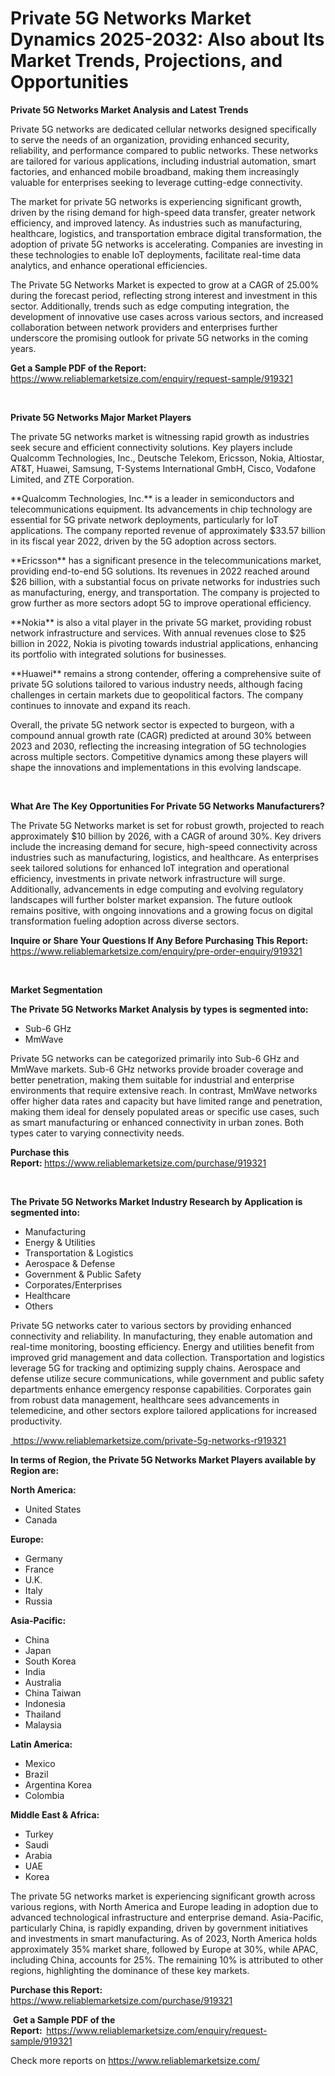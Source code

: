 <p><h1>Private 5G Networks Market Dynamics 2025-2032: Also about Its Market Trends, Projections, and Opportunities</h1></p><p><strong>Private 5G Networks Market Analysis and Latest Trends</strong></p>
<p><p>Private 5G networks are dedicated cellular networks designed specifically to serve the needs of an organization, providing enhanced security, reliability, and performance compared to public networks. These networks are tailored for various applications, including industrial automation, smart factories, and enhanced mobile broadband, making them increasingly valuable for enterprises seeking to leverage cutting-edge connectivity.</p><p>The market for private 5G networks is experiencing significant growth, driven by the rising demand for high-speed data transfer, greater network efficiency, and improved latency. As industries such as manufacturing, healthcare, logistics, and transportation embrace digital transformation, the adoption of private 5G networks is accelerating. Companies are investing in these technologies to enable IoT deployments, facilitate real-time data analytics, and enhance operational efficiencies.</p><p>The Private 5G Networks Market is expected to grow at a CAGR of 25.00% during the forecast period, reflecting strong interest and investment in this sector. Additionally, trends such as edge computing integration, the development of innovative use cases across various sectors, and increased collaboration between network providers and enterprises further underscore the promising outlook for private 5G networks in the coming years.</p></p>
<p><strong>Get a Sample PDF of the Report:&nbsp;</strong> <a href="https://www.reliablemarketsize.com/enquiry/request-sample/919321?utm_campaign=3075&utm_medium=2&utm_source=Github&utm_content=ia&utm_term=05032025&utm_id=private-5g-networks">https://www.reliablemarketsize.com/enquiry/request-sample/919321</a></p>
<p>&nbsp;</p>
<p><strong>Private 5G Networks Major Market Players</strong></p>
<p><p>The private 5G networks market is witnessing rapid growth as industries seek secure and efficient connectivity solutions. Key players include Qualcomm Technologies, Inc., Deutsche Telekom, Ericsson, Nokia, Altiostar, AT&T, Huawei, Samsung, T-Systems International GmbH, Cisco, Vodafone Limited, and ZTE Corporation.</p><p>**Qualcomm Technologies, Inc.** is a leader in semiconductors and telecommunications equipment. Its advancements in chip technology are essential for 5G private network deployments, particularly for IoT applications. The company reported revenue of approximately $33.57 billion in its fiscal year 2022, driven by the 5G adoption across sectors.</p><p>**Ericsson** has a significant presence in the telecommunications market, providing end-to-end 5G solutions. Its revenues in 2022 reached around $26 billion, with a substantial focus on private networks for industries such as manufacturing, energy, and transportation. The company is projected to grow further as more sectors adopt 5G to improve operational efficiency.</p><p>**Nokia** is also a vital player in the private 5G market, providing robust network infrastructure and services. With annual revenues close to $25 billion in 2022, Nokia is pivoting towards industrial applications, enhancing its portfolio with integrated solutions for businesses.</p><p>**Huawei** remains a strong contender, offering a comprehensive suite of private 5G solutions tailored to various industry needs, although facing challenges in certain markets due to geopolitical factors. The company continues to innovate and expand its reach.</p><p>Overall, the private 5G network sector is expected to burgeon, with a compound annual growth rate (CAGR) predicted at around 30% between 2023 and 2030, reflecting the increasing integration of 5G technologies across multiple sectors. Competitive dynamics among these players will shape the innovations and implementations in this evolving landscape.</p></p>
<p>&nbsp;</p>
<p><strong>What Are The Key Opportunities For Private 5G Networks Manufacturers?</strong></p>
<p><p>The Private 5G Networks market is set for robust growth, projected to reach approximately $10 billion by 2026, with a CAGR of around 30%. Key drivers include the increasing demand for secure, high-speed connectivity across industries such as manufacturing, logistics, and healthcare. As enterprises seek tailored solutions for enhanced IoT integration and operational efficiency, investments in private network infrastructure will surge. Additionally, advancements in edge computing and evolving regulatory landscapes will further bolster market expansion. The future outlook remains positive, with ongoing innovations and a growing focus on digital transformation fueling adoption across diverse sectors.</p></p>
<p><strong>Inquire or Share Your Questions If Any Before Purchasing This Report:</strong> <a href="https://www.reliablemarketsize.com/enquiry/pre-order-enquiry/919321?utm_campaign=3075&utm_medium=2&utm_source=Github&utm_content=ia&utm_term=05032025&utm_id=private-5g-networks">https://www.reliablemarketsize.com/enquiry/pre-order-enquiry/919321</a></p>
<p>&nbsp;</p>
<p><strong>Market Segmentation</strong></p>
<p><strong>The Private 5G Networks Market Analysis by types is segmented into:</strong></p>
<p><ul><li>Sub-6 GHz</li><li>MmWave</li></ul></p>
<p><p>Private 5G networks can be categorized primarily into Sub-6 GHz and MmWave markets. Sub-6 GHz networks provide broader coverage and better penetration, making them suitable for industrial and enterprise environments that require extensive reach. In contrast, MmWave networks offer higher data rates and capacity but have limited range and penetration, making them ideal for densely populated areas or specific use cases, such as smart manufacturing or enhanced connectivity in urban zones. Both types cater to varying connectivity needs.</p></p>
<p><strong>Purchase this Report:&nbsp;</strong><a href="https://www.reliablemarketsize.com/purchase/919321?utm_campaign=3075&utm_medium=2&utm_source=Github&utm_content=ia&utm_term=05032025&utm_id=private-5g-networks">https://www.reliablemarketsize.com/purchase/919321</a></p>
<p>&nbsp;</p>
<p><strong>The Private 5G Networks Market Industry Research by Application is segmented into:</strong></p>
<p><ul><li>Manufacturing</li><li>Energy & Utilities</li><li>Transportation & Logistics</li><li>Aerospace & Defense</li><li>Government & Public Safety</li><li>Corporates/Enterprises</li><li>Healthcare</li><li>Others</li></ul></p>
<p><p>Private 5G networks cater to various sectors by providing enhanced connectivity and reliability. In manufacturing, they enable automation and real-time monitoring, boosting efficiency. Energy and utilities benefit from improved grid management and data collection. Transportation and logistics leverage 5G for tracking and optimizing supply chains. Aerospace and defense utilize secure communications, while government and public safety departments enhance emergency response capabilities. Corporates gain from robust data management, healthcare sees advancements in telemedicine, and other sectors explore tailored applications for increased productivity.</p></p>
<p><a href="https://www.reliablemarketsize.com/private-5g-networks-r919321?utm_campaign=3075&utm_medium=2&utm_source=Github&utm_content=ia&utm_term=05032025&utm_id=private-5g-networks">&nbsp;https://www.reliablemarketsize.com/private-5g-networks-r919321</a></p>
<p><strong>In terms of Region, the Private 5G Networks Market Players available by Region are:</strong></p>
<p>
    <p> <strong> North America: </strong>
        <ul>
            <li>United States</li>
            <li>Canada</li>
        </ul>
        </p> 
    <p> <strong> Europe: </strong>
        <ul>
            <li>Germany</li>
            <li>France</li>
            <li>U.K.</li>
            <li>Italy</li>
            <li>Russia</li>
        </ul>
        </p> 
    <p> <strong> Asia-Pacific: </strong>
        <ul>
            <li>China</li>
            <li>Japan</li>
            <li>South Korea</li>
            <li>India</li>
            <li>Australia</li>
            <li>China Taiwan</li>
            <li>Indonesia</li>
            <li>Thailand</li>
            <li>Malaysia</li>
        </ul>
        </p> 
    <p> <strong> Latin America: </strong>
        <ul>
            <li>Mexico</li>
            <li>Brazil</li>
            <li>Argentina Korea</li>
            <li>Colombia</li>
        </ul>
        </p> 
    <p> <strong> Middle East & Africa: </strong>
        <ul>
            <li>Turkey</li>
            <li>Saudi</li>
            <li>Arabia</li>
            <li>UAE</li>
            <li>Korea</li>
        </ul>
    </p>
    </p>
<p><p>The private 5G networks market is experiencing significant growth across various regions, with North America and Europe leading in adoption due to advanced technological infrastructure and enterprise demand. Asia-Pacific, particularly China, is rapidly expanding, driven by government initiatives and investments in smart manufacturing. As of 2023, North America holds approximately 35% market share, followed by Europe at 30%, while APAC, including China, accounts for 25%. The remaining 10% is attributed to other regions, highlighting the dominance of these key markets.</p></p>
<p><strong>Purchase this Report: </strong><a href="https://www.reliablemarketsize.com/purchase/919321?utm_campaign=3075&utm_medium=2&utm_source=Github&utm_content=ia&utm_term=05032025&utm_id=private-5g-networks">https://www.reliablemarketsize.com/purchase/919321</a></p>
<p>&nbsp;<strong>Get a Sample PDF of the Report:&nbsp;&nbsp;</strong><a href="https://www.reliablemarketsize.com/enquiry/request-sample/919321?utm_campaign=3075&utm_medium=2&utm_source=Github&utm_content=ia&utm_term=05032025&utm_id=private-5g-networks">https://www.reliablemarketsize.com/enquiry/request-sample/919321</a></p>
<p><strong></strong></p>
<p>Check more reports on <a href="https://www.reliablemarketsize.com/?utm_campaign=3075&utm_medium=2&utm_source=Github&utm_content=ia&utm_term=05032025&utm_id=private-5g-networks">https://www.reliablemarketsize.com/</a></p>